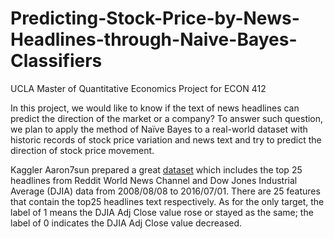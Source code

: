 # Predicting-Stock-Price-by-News-Headlines-through-Naive-Bayes-Classifiers
UCLA Master of Quantitative Economics Project for ECON 412

In this project, we would like to know if the text of news headlines can predict the direction of the market or a company? To answer such question, we plan to apply the method of Naïve Bayes to a real-world dataset with historic records of stock price variation and news text and try to predict the direction of stock price movement.

Kaggler Aaron7sun prepared a great [dataset](https://www.kaggle.com/aaron7sun/stocknews) which includes the top 25 headlines from Reddit World News Channel and Dow Jones Industrial Average (DJIA) data from 2008/08/08 to 2016/07/01. There are 25 features that contain the top25 headlines text respectively. As for the only target, the label of 1 means the DJIA Adj Close value rose or stayed as the same; the label of 0 indicates the DJIA Adj Close value decreased.
